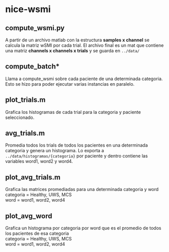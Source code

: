 # nice-wsmi

## compute_wsmi.py
A partir de un archivo matlab con la estructura **samples x channel** se calcula la matriz wSMI por cada trial. El archivo final es un mat que contiene una matriz **channels x channels x trials** y se guarda en `../data/`

## compute_batch*
Llama a compute_wsmi sobre cada paciente de una determinada categoria. Esto se hizo para poder ejecutar varias instancias en paralelo.

## plot_trials.m
Grafica los histogramas de cada trial para la categoria y paciente seleccionado.

## avg_trials.m
Promedia todos los trials de todos los pacientes en una determinada categoria y genera un histograma. Lo exporta a
`../data/histogramas/{categoria}` por paciente y dentro contiene las variables word1, word2 y word4.

## plot_avg_trials.m
Grafica las matrices promediadas para una determinada categoria y word  
categoria = Healthy, UWS, MCS  
word = word1, word2, word4

## plot_avg_word
Grafica un histograma por categoria por word que es el promedio de todos los pacientes de esa categoria  
categoria = Healthy, UWS, MCS  
word = word1, word2, word4
